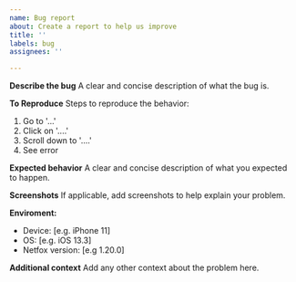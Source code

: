 ```yaml
---
name: Bug report
about: Create a report to help us improve
title: ''
labels: bug
assignees: ''

---
```


**Describe the bug**
A clear and concise description of what the bug is.

**To Reproduce**
Steps to reproduce the behavior:
1. Go to '...'
2. Click on '....'
3. Scroll down to '....'
4. See error

**Expected behavior**
A clear and concise description of what you expected to happen.

**Screenshots**
If applicable, add screenshots to help explain your problem.

**Enviroment:**
 - Device: [e.g. iPhone 11]
 - OS: [e.g. iOS 13.3]
 - Netfox version: [e.g 1.20.0]

**Additional context**
Add any other context about the problem here.
